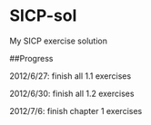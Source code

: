 SICP-sol
========

My SICP exercise solution

##Progress

2012/6/27: finish all 1.1 exercises

2012/6/30: finish all 1.2 exercises

2012/7/6: finish chapter 1 exercises
